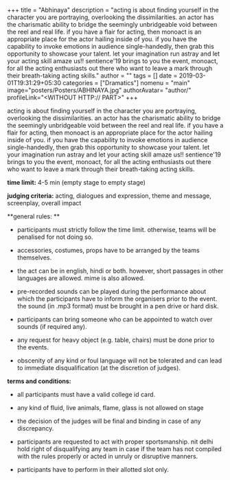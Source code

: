 +++
title = "Abhinaya"
description = "acting is about finding yourself in the character you are portraying, overlooking the dissimilarities. an actor has the charismatic ability to bridge the seemingly unbridgeable void between the reel and real life. if you have a flair for acting, then monoact is an appropriate place for the actor hailing inside of you. if you have the capability to invoke emotions in audience single-handedly, then grab this opportunity to showcase your talent. let your imagination run astray and let your acting skill amaze us!! sentience'19 brings to you the event, monoact, for all the acting enthusiasts out there who want to leave a mark through their breath-taking acting skills."
author = ""
tags = []
date = 2019-03-01T19:31:29+05:30
categories = ["Dramatics"]
nomenu = "main"
image="posters/Posters/ABHINAYA.jpg"
authorAvatar= "author/<YOUR AVATAR>"
profileLink="<WITHOUT HTTP:// PART>"
+++

acting is about finding yourself in the character you are portraying, overlooking the dissimilarities. an actor has the charismatic ability to bridge the seemingly unbridgeable void between the reel and real life. if you have a flair for acting, then monoact is an appropriate place for the actor hailing inside of you. if you have the capability to invoke emotions in audience single-handedly, then grab this opportunity to showcase your talent. let your imagination run astray and let your acting skill amaze us!! sentience'19 brings to you the event, monoact, for all the acting enthusiasts out there who want to leave a mark through their breath-taking acting skills.

**time limit:** 4-5 min (empty stage to empty stage)

**judging criteria:** acting, dialogues and expression, theme and
message, screenplay, overall impact

**general rules: **

-   participants must strictly follow the time limit. otherwise, teams will be penalised for not doing so.

-   accessories, costumes, props have to be arranged by the teams themselves.

<!-- -->

-   the act can be in english, hindi or both. however, short passages in other languages are allowed. mime is also allowed.

-   pre-recorded sounds can be played during the performance about which the participants have to inform the organisers prior to the event. the sound (in .mp3 format) must be brought in a pen drive or hard disk.

-   participants can bring someone who can be appointed to watch over sounds (if required any).

-   any request for heavy object (e.g. table, chairs) must be done prior to the events.

-   obscenity of any kind or foul language will not be tolerated and can lead to immediate disqualification (at the discretion of judges).

**terms and conditions:**

-   all participants must have a valid college id card.

-   any kind of fluid, live animals, flame, glass is not allowed on stage

-   the decision of the judges will be final and binding in case of any discrepancy.

-   participants are requested to act with proper sportsmanship. nit delhi hold right of disqualifying any team in case if the team has not compiled with the rules properly or acted in unruly or disruptive manners.

-   participants have to perform in their allotted slot only.


